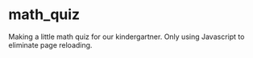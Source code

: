 # math_quiz
Making a little math quiz for our kindergartner. Only using Javascript to eliminate page reloading. 
